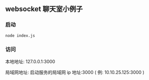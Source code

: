 
## websocket 聊天室小例子

### 启动

```bash
node index.js
````

### 访问

本地地址: 127.0.0.1:3000

局域网地址: 启动服务的局域网 ip 地址:3000 ( 例: 10.10.25.125:3000 )